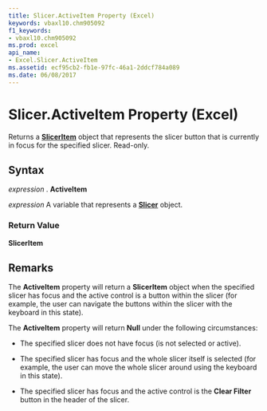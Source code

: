```yaml
---
title: Slicer.ActiveItem Property (Excel)
keywords: vbaxl10.chm905092
f1_keywords:
- vbaxl10.chm905092
ms.prod: excel
api_name:
- Excel.Slicer.ActiveItem
ms.assetid: ecf95cb2-fb1e-97fc-46a1-2ddcf784a089
ms.date: 06/08/2017
---
```



# Slicer.ActiveItem Property (Excel)

Returns a  **[SlicerItem](sliceritem-object-excel.md)** object that represents the slicer button that is currently in focus for the specified slicer. Read-only.


## Syntax

 _expression_ . **ActiveItem**

 _expression_ A variable that represents a **[Slicer](slicer-object-excel.md)** object.


### Return Value

 **SlicerItem**


## Remarks

The  **ActiveItem** property will return a **SlicerItem** object when the specified slicer has focus and the active control is a button within the slicer (for example, the user can navigate the buttons within the slicer with the keyboard in this state).

The  **ActiveItem** property will return **Null** under the following circumstances:


- The specified slicer does not have focus (is not selected or active).
    
- The specified slicer has focus and the whole slicer itself is selected (for example, the user can move the whole slicer around using the keyboard in this state).
    
- The specified slicer has focus and the active control is the  **Clear Filter** button in the header of the slicer.
    




